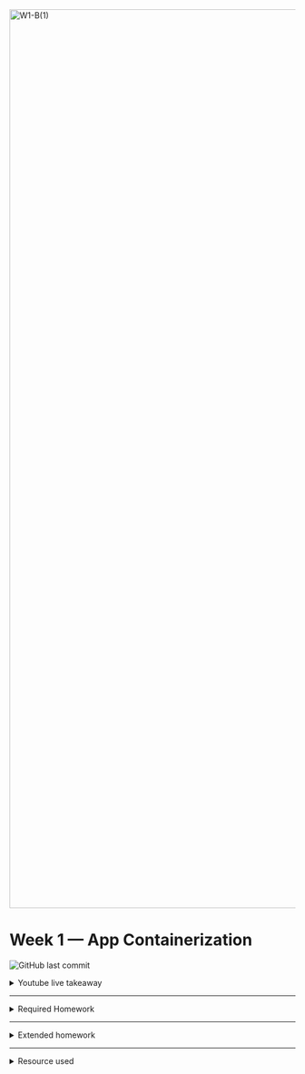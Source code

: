 <img width="1584" alt="W1-B(1)" src="https://user-images.githubusercontent.com/123767474/220916748-3a40d075-2b7c-4087-b016-0ab0e390bd6c.png">


# Week 1 — App Containerization


![GitHub last commit](https://img.shields.io/github/last-commit/ash-codess/aws-bootcamp-cruddur-2023)

<details>
<summary>
Youtube live takeaway
</summary>
This week we started with docker. As a beginner it was overwhelming amount of information but now i knew what needs to be done and i decided to give first two days to understand more about docker.

<img width="582" alt="docker-arch" src="https://user-images.githubusercontent.com/123767474/221354749-c4ca3cef-19d9-4c5f-94d1-0c50327478c5.png">

I started with the free docker for beginners course by Kodekloud. The first few section of the course was enough to understand the basics of docker. I documented what i learned in my personal blog
[Link](https://ash-codes.tech/posts/docker-101/).<br>
Next step was to install docker locally on my system and run some images myself. I did so using convenience script (steps mentioned in blog).
When i felt comfortable enough to understand what was going on, I proceeded with this week's required work!

</details>

---

<details>
<summary>Required Homework</summary>

1. Setting up docker in gitpod
   - Install the docker extension in gitpod

<br>

2. Setting up docker in backend
   - Created a Dockerfile in backend-flask with following code:
        ```sh
        FROM python:3.10-slim-buster
        
        #Inside container
        WORKDIR /backend-flask
        
        #Outside container -> Inside container (contains libraries to run the app)
        COPY requirements.txt requirements.txt

        #Inside container (installing python libraries used for the app)
        RUN pip3 install -r requirements.txt
        
        #Outside container -> inside directory
        COPY . .
        
        #set env vars  (inside container)
        ENV FLASK_ENV=development
        
        EXPOSE ${PORT}

        #python3 -m flask run --host=0.0.0.0 --port=4567
        CMD [ "python3", "-m" , "flask", "run", "--host=0.0.0.0", "--port=4567"]
        ```

    - Install the requirements.txt: 
        ```sh
        cd backend-flask
        pip3 install -r requirements.txt
        ``` 

    - Setting up env vars:
        ```sh
        export FRONTEND_URL="*"
        export BACKEND_URL="*"
        ```    

    - To get the server running on port 4567, run the following:
        ```sh
        python3 -m flask run --host=0.0.0.0 --port=4567
        ```
         We will get back json file on successful setup! Make sure the port 4567 is unlocked and url is modifies at the end to  "api/activities/home"

    - Unset the env vars for now (because dockerfile might not take the environment variables already set in the system):
        ```sh
        unset FRONTEND_URL="*"
        unset BACKEND_URL="*"

        #To make sure it's gone, run this:
        env | grep = _URL
        ```

    - To build the image:
        ```sh
        #navigate back to root directory
        cd .. 
        docker build -t  backend-flask ./backend-flask
        ```   
    - To run the container:
        ```sh
        FRONTEND_URL="*" BACKEND_URL="*" docker run --rm -p 4567:4567 -it backend-flask
        ```
      This gave a 404 error, on debugging we found that env vars weren't set in the container (we used attached shell to figure this out)
    
    - To remove this error, we will run this modified  version of the command:
        ```sh
        docker run --rm -p 4567:4567 -it -e FRONTEND_URL='*' -e BACKEND_URL='*' backend-flask
        ```
        We will get back json file on successful setup! Make sure the port 4567 is unlocked and url is modifies at the end to  "api/activities/home"  

    -  Run docker ps it will show up all the images which are running     

<br> 

3. Setting up docker in frontend

    - Installing the requirements:        
        ```sh
        cd  frontend-react-js
        npm i
        ```

    - Create a Dockerfile in /frontend-react-js directory with following code:
        ```sh
        FROM node:16.18
        ENV PORT=3000
        COPY . /frontend-react-js
        WORKDIR /frontend-react-js
        RUN npm install
        EXPOSE ${PORT}
        CMD ["npm", "start"]
        ```

    - Go to root directory and build the image:
        ```sh
        docker build -t frontend-react-js ./frontend-react-js
        ```

    - Finally run the container:
        ```sh
        docker run -p 3000:3000 -d frontend-react-js
        ```

4. Running multiple containers with docker compose
    - Go to root directory and make a new file called  docker-compose.yml and paste in thr following code:


        ```sh
        version: "3.8"
        services:
            backend-flask:
                environment:
                    FRONTEND_URL: "https://3000-${GITPOD_WORKSPACE_ID}.${GITPOD_WORKSPACE_CLUSTER_HOST}"
                    BACKEND_URL: "https://4567-${GITPOD_WORKSPACE_ID}.${GITPOD_WORKSPACE_CLUSTER_HOST}"
                build: ./backend-flask
                ports:
                    - "4567:4567"
                volumes:
                    - ./backend-flask:/backend-flask
            frontend-react-js:
                environment:
                    REACT_APP_BACKEND_URL: "https://4567-${GITPOD_WORKSPACE_ID}.${GITPOD_WORKSPACE_CLUSTER_HOST}"
                build: ./frontend-react-js
                ports:
                    - "3000:3000"
                volumes:
                    - ./frontend-react-js:/frontend-react-js
            # the name flag is a hack to change the default prepend folder
            # name when outputting the image names
        networks: 
            internal-network:
            driver: bridge
            name: cruddur
        ```

    - Finally to run it, hit right-click on docker-compose.yaml and hit compose up and the ports should be activated. If you did  everything correctly you should see the following output
  
        ![week1_setup-proof-of-work](https://user-images.githubusercontent.com/123767474/220918968-61d5200c-4d5c-4ff6-a3d6-79b007cee490.png)

  

5. Notification feature for the app
    - Go to the frontend-react directory and run: npm i
    - Go back to root directory then Docker up to spin up the ports
    - Modify backend-flask/openai.yaml file with:
        ```sh
        /api/activities/notifications:
        get:
          description: 'Return a feed of activity for all of those that I follow'
        tags:
            - activities
        parameters: []
        responses:
            '200':
            description: Returns an array of activities
            content:
                application/json:
                schema:
                    type: array
                    items:
                        $ref: '#/components/schemas/Activity'
        ```
    - Go to backend-flask/app.py and add in an endpoint (below api/activities/home route):
        ```sh
        @app.route("/api/activities/notifications", methods=['GET'])def data_notifications():
            data = NotificationsActivities.run()
            return data, 200
        ```
    - Create a new file called notifications_activities.py at location backend-flask/services and add mock data:
        ```sh
        from datetime import datetime, timedelta, timezone
        class NotificationsActivities:
            def run():
                now = datetime.now(timezone.utc).astimezone()
                results = [{
                    'uuid': '68f126b0-1ceb-4a33-88be-d90fa7109eee',
                    'handle':  'space cadet',
                    'message': 'I am an astro',
                    'created_at': (now - timedelta(days=2)).isoformat(),
                    'expires_at': (now + timedelta(days=5)).isoformat(),
                    'likes_count': 5,
                    'replies_count': 1,
                    'reposts_count': 0,
                    'replies': [{
                    'uuid': '26e12864-1c26-5c3a-9658-97a10f8fea67',
                    'reply_to_activity_uuid': '68f126b0-1ceb-4a33-88be-d90fa7109eee',
                    'handle':  'worf',
                    'message': 'this post has no honor!',
                    'likes_count': 0,
                    'replies_count': 0,
                    'reposts_count': 0,
                    'created_at': (now - timedelta(days=2)).isoformat()
                }],
            }
            ]
        return results
        ```

    - Add it to the app.py file 
        ```sh
        from services.notifications_activities import *
        ```
    - Modify the 4567 port url with: /api/activities/notifications.
    We should get back json data
    Our backend setup is  now done!

    - For frontend lets modify the App.js file in /frontend-react-js/src/
        ```sh
        import NotificationsFeedPage from './pages/NotificationsFeedPage';

        #Add in the path below
        {
        path: "/notifications",
        element: <NotificationsFeedPage />
        }
        ```
    - Go to /pages folder and create a new file called NotificationsFeedPage.js and paste in the code from homefeed.js file with necessary changes.

        ```sh
        import './NotificationsFeedPage.css';
        import React from "react";

        import DesktopNavigation  from '../components/DesktopNavigation';
        import DesktopSidebar     from '../components/DesktopSidebar';
        import ActivityFeed from '../components/ActivityFeed';
        import ActivityForm from '../components/ActivityForm';
        import ReplyForm from '../components/ReplyForm';

      # [TODO] Authenication
        import Cookies from 'js-cookie'

        export default function NotificationsFeedPage() {
            const [activities, setActivities] = React.useState([]);
            const [popped, setPopped] = React.useState(false);
            const [poppedReply, setPoppedReply] = React.useState(false);
            const [replyActivity, setReplyActivity] = React.useState({});
            const [user, setUser] = React.useState(null);
            const dataFetchedRef = React.useRef(false);

            const loadData = async () => {
                try {
                    const backend_url = `${process.env.REACT_APP_BACKEND_URL}/api/activities/notifications`
                    const res = await fetch(backend_url, {
                    method: "GET"
                });
                let resJson = await res.json();
                    if (res.status === 200) {
                        setActivities(resJson)
                    } else {
                        console.log(res)
                    }
                    } catch (err) {
                        console.log(err);
                    }
                };

            const checkAuth = async () => {
                console.log('checkAuth')
            # [TODO] Authenication
            if (Cookies.get('user.logged_in')) {
                setUser({
                display_name: Cookies.get('user.name'),
                handle: Cookies.get('user.username')
            })
            }
        };

            React.useEffect(()=>{
            #prevents double call
                if (dataFetchedRef.current) return;
                dataFetchedRef.current = true;

                loadData();
                checkAuth();
            }, [])

            return (
                <article>
                <DesktopNavigation user={user} active={'notifications'} setPopped={setPopped} />
                <div className='content'>
                    <ActivityForm  
                        popped={popped}
                        setPopped={setPopped} 
                        setActivities={setActivities} 
                    />
                    <ReplyForm 
                        activity={replyActivity} 
                        popped={poppedReply} 
                        setPopped={setPoppedReply} 
                        setActivities={setActivities} 
                        activities={activities} 
                    />
                    <ActivityFeed 
                        title="Notifications" 
                        setReplyActivity={setReplyActivity} 
                        setPopped={setPoppedReply} 
                        activities={activities} 
                    />
                </div>
            <DesktopSidebar user={user} />
        </article>
        );
        }
        ```

- This is what you should see after this step is done:
  ![week1_notifi-prrof-of-work](https://user-images.githubusercontent.com/123767474/220918691-51a6dcc0-92b3-43f0-837b-74f7c705d3f2.png)

6. Setting up DynamoDB Local and Postgres Container in docker-compose:
    - Modify the docker-compose.yaml file with the following
        ```sh
        services:
            dynamodb-local:
            # https://stackoverflow.com/questions/67533058/persist-local-dynamodb-data-in-volumes-lack-permission-unable-to-open-databa
            # We needed to add user:root to get this working.
            user: root
            command: "-jar DynamoDBLocal.jar -sharedDb -dbPath ./data"
            image: "amazon/dynamodb-local:latest"
            container_name: dynamodb-local
            ports:
                - "8000:8000"
            volumes:
                - "./docker/dynamodb:/home/dynamodblocal/data"
            working_dir: /home/dynamodblocal

            db:
                image: postgres:13-alpine
                restart: always
                environment:
                    - POSTGRES_USER=postgres
                    - POSTGRES_PASSWORD=password
                ports:
                    - '5432:5432'
                volumes: 
                    - db:/var/lib/postgresql/data

        volumes:
            db:
                driver: local
        ```

    - Then do docker-compose up. Make sure ports are unlocked!

7. Setting up DynamoDB:
    - Run the following to create a table:
        ```sh
        aws dynamodb create-table \
            --endpoint-url http://localhost:8000 \
            --table-name Music \
            --attribute-definitions \
                AttributeName=Artist,AttributeType=S \
                AttributeName=SongTitle,AttributeType=S \
            --key-schema AttributeName=Artist,KeyType=HASH          AttributeName=SongTitle,KeyType=RANGE \
            --provisioned-throughput ReadCapacityUnits=1,WriteCapacityUnits=1 \
            --table-class STANDARD       
        ```
    - Run the following to create an item:
        ```sh
        aws dynamodb put-item \
            --endpoint-url http://localhost:8000 \
            --table-name Music \
            --item \
                '{"Artist": {"S": "No One You Know"}, "SongTitle": {"S": "Call Me Today"}, "AlbumTitle": {"S": "Somewhat Famous"}}' \
            --return-consumed-capacity TOTAL  
        ```
    - To list the table, run:
        ```sh
        aws dynamodb list-tables --endpoint-url http://localhost:8000
        ```
    - To scan for records, run:
        ```sh
        aws dynamodb scan --table-name Music --query "Items" --endpoint-url http://localhost:8000
        ```

  ![week1-proof-work](https://user-images.githubusercontent.com/123767474/220918340-8cd1debd-e28c-46e7-b52e-519ec3681f03.png)

  

7. Setting up Postgres:

    - Modify the docker-compose.yaml, this step is done to install postgres client:
        ```sh
          - name: postgres
            init: |
                curl -fsSL https://www.postgresql.org/media/keys/ACCC4CF8.asc|sudo gpg --dearmor -o /etc/apt/trusted.gpg.d/postgresql.gpg
                echo "deb http://apt.postgresql.org/pub/repos/apt/ `lsb_release -cs`-pgdg main" |sudo tee  /etc/apt/sources.list.d/pgdg.list
                sudo apt update
                sudo apt install -y postgresql-client-13 libpq-dev
        ```
    - Run each of the command above in terminal for installation.

    - To run the client:
        ```sh
        psql - Uposstgres --host localhost

        #Enter password: password
        ```
    - To test you can run some commands, you should get some output:
      ![post-week2](https://user-images.githubusercontent.com/123767474/220917864-f9d89ee7-1680-48b0-bac6-46e01c22ed5e.png)

</details>

---


<details>
<summary>Extended homework</summary>
        For this week's homework challenge, I performed the health check on docker-compose file. I followed a simple guide i found online and implemented it.
 
   ```sh
      healthcheck:
         test: curl --fail -s http://localhost:4567 || exit 1
         interval: 30s
         timeout: 30s
         retries: 3
   ```
   
   
   ![w1_ext](https://user-images.githubusercontent.com/123767474/221367466-66a75acd-5b21-4edd-9fb1-c9a9122f6e48.png)

- Here's what each of the attributes mean:

  - test: This specifies the command to run to check the health of the container. In this example, the command is curl --fail -s http://localhost:4567 || exit 1, which tries to fetch the URL http://localhost:4567 using curl and exits with a non-zero status code if the URL is not reachable. This means that if the test command fails (i.e., exits with a non-zero status code), the container will be considered unhealthy.

  - interval: This specifies the interval between health checks. In this example, the interval is set to 30s, which means that the health check will be run every 30 seconds.

  - timeout: This specifies the maximum amount of time to wait for the test command to complete before considering it a failure. In this example, the timeout is set to 30s, which means that if the test command takes longer than 30 seconds to complete, the container will be considered unhealthy.

  - retries: This specifies the number of times to retry running the test command before considering the container unhealthy. In this case, the retries are set to 3, which means that if the test command fails three times in a row, the container will be considered unhealthy.

- By using a health check configuration like this in  Docker Compose file, we can ensure that our containerized application or service is always running and healthy, and that any issues are detected and resolved quickly.

- Next challenge I attempted was to learn how to install Docker on your local machine and get the same containers running outside of Gitpod. This was smooth and i was able to run my containers from my local machine in localhost but the docker compose up took near about 30 minutes to complete, so for now i have decided i have decided not to use my local with my 4gigs ram but i will be using it for testing and doing homework challenges without worrying about running out of gitpod credits.

- Next i wanted to try multi-build, eventhough i somewhat understood how it is done but i couldn't figure out how to implement in our project. Due to time constraint i have decided to implement at a later stage.
</details>

---
<details>
<summary>Resource used</summary>

1. Content:<br>
        - Official cloud project bootcamp playlist <br>
        - KodeKloud docker course
    
    _Note: All images used in the journal are made using figma._

</details>

